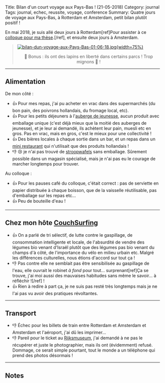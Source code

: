 Title: Bilan d'un court voyage aux Pays-Bas ! (21-05-2018)
Category: journal
Tags: journal, echec, reussite, voyage, conference
Summary: Quatre jours de voyage aux Pays-Bas, à Rotterdam et Amsterdam, petit bilan plutôt positif !

En mai 2018, je suis allé deux jours à Rotterdam[ref]Pour assister à ce [colloque pour ma thèse](http://www.erim.eur.nl/e-code-erasmus-centre-for-optimization-of-digital-experiments/workshop-on-multi-armed-bandits-and-learning-algorithms/).[/ref], et ensuite deux jours à Amsterdam.

> [![bilan-dun-voyage-aux-Pays-Bas-01-06-18.jpg]({filename}images/bilan-dun-voyage-aux-Pays-Bas-01-06-18.jpg){width=75%}]({filename}bilan-dun-voyage-aux-Pays-Bas-01-06-18)
> <center>🐇 Bonus : ils ont des lapins en liberté dans certains parcs ! Trop mignons 🐰 !</center>

---

## Alimentation

De mon côté :

- :+1: Pour mes repas, j'ai pu acheter en vrac dans des supermarchés (du bon pain, des poivrons hollandais, du fromage local, etc).
- :+1: Pour les petits déjeuners à l'[auberge de jeunesse](https://www.roomrotterdam.nl/en/), aucun produit avec emballage unique (c'est déjà mieux que la moitié des auberges de jeunesse), et je leur ai demandé, ils achètent leur pain, muesli etc en gros. Pas en vrac, mais en gros, c'est le mieux pour une collectivité !
- :+1: Des bières locales à chaque sortie dans un bar, et un repas dans un [mini restaurant](http://www.fenixfoodfactory.nl/) qui n'utilisait que des produits hollandais !
- :-1: :cry: je n'ai pas trouvé de [stroopwafels](https://en.wikipedia.org/wiki/Stroopwafel) sans emballage. Sûrement possible dans un magasin spécialisé, mais je n'ai pas eu le courage de marcher longtemps pour trouver.

Au colloque :

- :+1: Pour les pauses café du colloque, c'était correct : pas de serviette en papier distribuée à chaque boisson, que de la vaisselle réutilisable, pas d'emballage sur les repas etc…
- :+1: Peu de bouteille d'eau !

---

## Chez mon hôte [CouchSurfing](https://www.couchsurfing.com/)

- :+1: On a parlé de tri sélectif, de lutte contre le gaspillage, de consommation intelligente et locale, de l'absurdité de vendre des légumes bio venant d'Israël plutôt que des légumes pas bio venant du champs d'à côté, de l'importance du vélo en milieu urbain etc. Malgré les différences culturelles, nous étions d'accord sur tout ça !
- :-1: Pas contre elle ne semblait pas être sensibilisée au gaspillage de l'eau, elle ouvrait le robinet *à fond* pour tout… surprenant[ref]Ça se trouve, j'ai moi aussi des mauvaises habitudes sans même le savoir… à réfléchir ![/ref] !
- :+1: Rien à redire à part ça, je ne suis pas resté très longtemps mais je ne l'ai pas vu avoir des pratiques révoltantes.

---

## Transport

- :-1: Échec pour les billets de train entre Rotterdam et Amsterdam et Amsterdam et l'aéroport, j'ai dû les imprimer…
- :-1: Pareil pour le ticket au [Rijksmuseum](https://www.rijksmuseum.nl/en/general-information), j'ai demandé à ne pas le récupérer et juste le photographier, mais ils ont (évidemment) refusé. Dommage, ce serait simple pourtant, tout le monde a un téléphone qui prend des photos désormais !

---

## Notes
